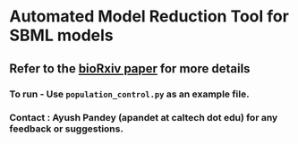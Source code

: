 # Automated Model Reduction Tool for SBML models
## Refer to the [bioRxiv paper](https://www.biorxiv.org/content/10.1101/640276v1) for more details

### To run - Use `population_control.py` as an example file.

### Contact : Ayush Pandey (apandet at caltech dot edu) for any feedback or suggestions.